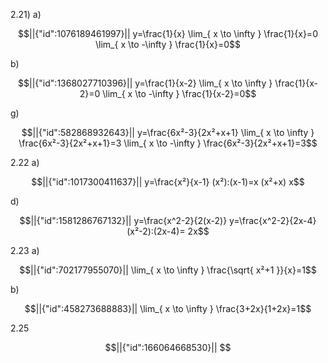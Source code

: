 2.21)
a)
```math
||{"id":1076189461997}||

y=\frac{1}{x}
\lim_{ x \to \infty } \frac{1}{x}=0
\lim_{ x \to -\infty } \frac{1}{x}=0
```

b)
```math
||{"id":1368027710396}||

y=\frac{1}{x-2}
\lim_{ x \to \infty } \frac{1}{x-2}=0
\lim_{ x \to -\infty } \frac{1}{x-2}=0
```

g)
```math
||{"id":582868932643}||

y=\frac{6x²-3}{2x²+x+1}
\lim_{ x \to \infty } \frac{6x²-3}{2x²+x+1}=3
\lim_{ x \to -\infty } \frac{6x²-3}{2x²+x+1}=3
```

2.22
a)
```math
||{"id":1017300411637}||

y=\frac{x²}{x-1}
(x²):(x-1)=x
(x²+x)
x
```

d)
```math
||{"id":1581286767132}||

y=\frac{x^2-2}{2(x-2)}
y=\frac{x^2-2}{2x-4}
(x²-2):(2x-4)=
2x
```

2.23
a)
```math
||{"id":702177955070}||

\lim_{ x \to \infty } \frac{\sqrt{ x²+1 }}{x}=1
```

b)
```math
||{"id":458273688883}||

\lim_{ x \to \infty } \frac{3+2x}{1+2x}=1
```

2.25
```math
||{"id":166064668530}||


```
